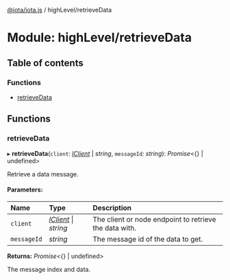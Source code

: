 [@iota/iota.js](../README.md) / highLevel/retrieveData

# Module: highLevel/retrieveData

## Table of contents

### Functions

- [retrieveData](highlevel_retrievedata.md#retrievedata)

## Functions

### retrieveData

▸ **retrieveData**(`client`: [*IClient*](../interfaces/models_iclient.iclient.md) \| *string*, `messageId`: *string*): *Promise*<{} \| undefined\>

Retrieve a data message.

#### Parameters:

Name | Type | Description |
:------ | :------ | :------ |
`client` | [*IClient*](../interfaces/models_iclient.iclient.md) \| *string* | The client or node endpoint to retrieve the data with.   |
`messageId` | *string* | The message id of the data to get.   |

**Returns:** *Promise*<{} \| undefined\>

The message index and data.
